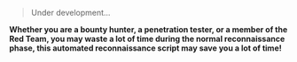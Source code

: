 >Under development...   

**Whether you are a bounty hunter, a penetration tester, or a member of the Red Team, you may waste a lot of time during the normal reconnaissance phase, this automated reconnaissance script may save you a lot of time!**